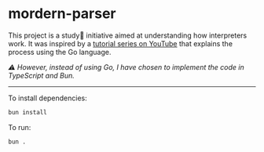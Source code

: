 # mordern-parser

This project is a study📖 initiative aimed at understanding how interpreters work. It was inspired by a [tutorial series on YouTube](https://youtube.com/playlist?list=PL_2VhOvlMk4XDeq2eOOSDQMrbZj9zIU_b&si=AFQH9J1PFuSnqlJC) that explains the process using the Go language.

_⚠️ However, instead of using Go, I have chosen to implement the code in TypeScript and Bun._

---

To install dependencies:

```bash
bun install
```

To run:

```bash
bun .
```
